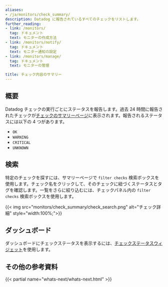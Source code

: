 ```yaml
---
aliases:
- /ja/monitors/check_summary/
description: Datadog に報告されているすべてのチェックをリストします。
further_reading:
- link: /monitors/
  tag: ドキュメント
  text: モニターの作成方法
- link: /monitors/notify/
  tag: ドキュメント
  text: モニター通知の設定
- link: /monitors/manage/
  tag: ドキュメント
  text: モニターの管理

title: チェック内容のサマリー
---
```


## 概要

Datadog チェックの実行ごとにステータスを報告します。過去 24 時間に報告されたチェックが[チェックのサマリーページ][1]に表示されます。報告されるステータスには以下の 4 つがあります。

- `OK`
- `WARNING`
- `CRITICAL`
- `UNKNOWN`

## 検索

特定のチェックを探すには、サマリーページで `filter checks` 検索ボックスを使用します。チェック名をクリックして、そのチェックに紐づくステータスとタグを確認します。一覧をさらに絞り込むには、チェックパネル内の `filter checks` 検索ボックスを使用します。

{{< img src="monitors/check_summary/check_search.png" alt="チェック詳細" style="width:100%;">}}

## ダッシュボード

ダッシュボードにチェックステータスを表示するには、[チェックステータスウィジェット][2]を使用します。

## その他の参考資料

{{< partial name="whats-next/whats-next.html" >}}

[1]: https://app.datadoghq.com/check/summary
[2]: /ja/dashboards/widgets/check_status/
